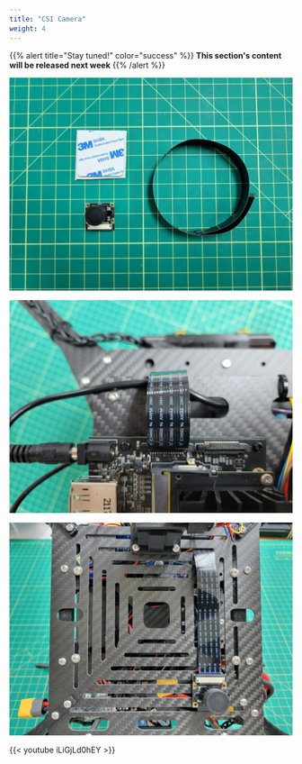 ```yaml
---
title: "CSI Camera"
weight: 4
---
```


{{% alert title="Stay tuned!" color="success" %}}
**This section's content will be released next week**
{{% /alert %}}

![CSI camera and 300mm cable](csi_camera_1.jpg)

![Cable attached to VMC](csi_camera_2.jpg)

![Cable attached to CSI camera](csi_camera_3.jpg)

{{< youtube iLiGjLd0hEY >}}
